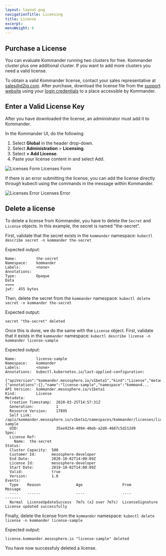 ```yaml
---
layout: layout.pug
navigationTitle: Licensing
title: License
excerpt:
menuWeight: 6
---
```


## Purchase a License

You can evaluate Kommander running two clusters for free. Kommander cluster plus one additional cluster. If you want to add more clusters you need a valid license.

To obtain a valid Kommander license, contact your sales representative at <sales@d2iq.com>. After purchase, download the license file from the [support website](https://support.d2iq.com/s/downloads) using your [login credentials](https://support.d2iq.com/s/login/) to a place accessible by Kommander.

## Enter a Valid License Key

After you have downloaded the license, an administrator must add it to Kommander.

In the Kommander UI, do the following:
1. Select **Global** in the header drop-down.
2. Select **Administration** > **Licensing**.
3. Select **+ Add License**.
4. Paste your license content in and select Add.

![Licenses Form](/ksphere/kommander/1.1/img/Licenses-form.png)
Licenses Form

If there is an error submitting the license, you can add the license directly through kubectl using the commands in the message within Kommander.

![Licenses Error](/ksphere/kommander/1.1/img/Licenses-error.png)
Licenses Error

## Delete a license

To delete a license from Kommander, you have to delete the `Secret` and `License` objects. In this example, the secret is named "the-secret".

First, validate that the secret exists in the `kommander` namespace: `kubectl describe secret -n kommander the-secret`

Expected output:
```
Name:         the-secret
Namespace:    kommander
Labels:       <none>
Annotations:
Type:         Opaque
Data
====
jwt:  455 bytes
```

Then, delete the secret from the `kommander` namespace: `kubectl delete secret -n kommander the-secret`

Expected output:
```
secret "the-secret" deleted
```

Once this is done, we do the same with the `License` object. First, validate that it exists in the `kommander` namespace: `kubectl describe license -n kommander license-sample`

Expected output:
```
Name:         license-sample
Namespace:    kommander
Labels:       <none>
Annotations:  kubectl.kubernetes.io/last-applied-configuration:
                {"apiVersion":"kommander.mesosphere.io/v1beta1","kind":"License","metadata":{"annotations":{},"name":"license-sample","namespace":"kommand...
API Version:  kommander.mesosphere.io/v1beta1
Kind:         License
Metadata:
  Creation Timestamp:  2020-03-25T14:57:31Z
  Generation:          1
  Resource Version:    17895
  Self Link:           /apis/kommander.mesosphere.io/v1beta1/namespaces/kommander/licenses/license-sample
  UID:                 35ee9254-4094-40eb-a2d8-4687c5d212d9
Spec:
  License Ref:
    Name:  the-secret
Status:
  Cluster Capacity:  500
  Customer Id:       mesosphere-developer
  End Date:          2020-10-02T14:00:09Z
  License Id:        mesosphere-developer
  Start Date:        2019-10-02T14:00:09Z
  Valid:             true
  Version:           1.0
Events:
  Type    Reason                Age                  From              Message
  ----    ------                ----                 ----              -------
  Normal  LicenseUpdateSuccess  7m7s (x2 over 7m7s)  LicenseSignature  License updated successfully
  ```

Finally, delete the license from the `kommander` namespace: `kubectl delete license -n kommander license-sample`

Expected output:
```
license.kommander.mesosphere.io "license-sample" deleted
```

You have now successfuly deleted a license.
